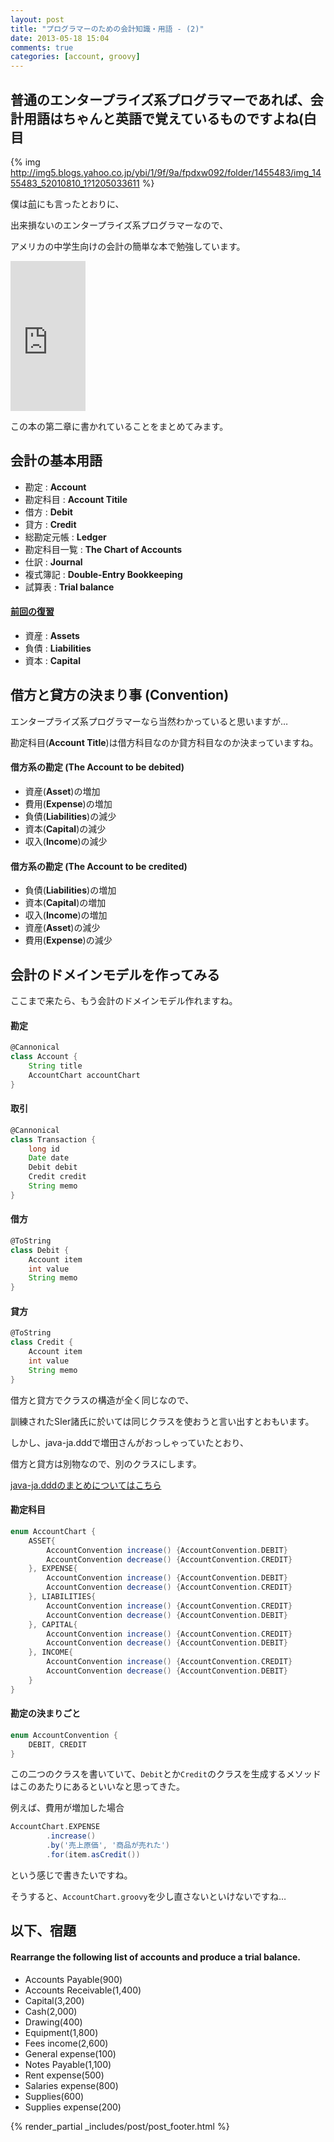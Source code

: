 ```yaml
---
layout: post
title: "プログラマーのための会計知識・用語 - (2)"
date: 2013-05-18 15:04
comments: true
categories: [account, groovy]
---
```

普通のエンタープライズ系プログラマーであれば、会計用語はちゃんと英語で覚えているものですよね(白目
---

{% img http://img5.blogs.yahoo.co.jp/ybi/1/9f/9a/fpdxw092/folder/1455483/img_1455483_52010810_1?1205033611 %}


僕は[前](http://mike-neck.github.io/blog/2013/05/13/puroguramafalsetamefalsehui-ji-zhi-shi-yong-yu-1/)にも言ったとおりに、

出来損ないのエンタープライズ系プログラマーなので、

アメリカの中学生向けの会計の簡単な本で勉強しています。

<iframe src="http://rcm-jp.amazon.co.jp/e/cm?lt1=_blank&bc1=000000&IS2=1&bg1=FFFFFF&fc1=000000&lc1=0000FF&t=kkkjkrt-22&o=9&p=8&l=as4&m=amazon&f=ifr&ref=ss_til&asins=0071779752" style="width:120px;height:240px;" scrolling="no" marginwidth="0" marginheight="0" frameborder="0"></iframe>

この本の第二章に書かれていることをまとめてみます。

会計の基本用語
---

+ 勘定 : **Account**
+ 勘定科目 : **Account Titile**
+ 借方 : **Debit**
+ 貸方 : **Credit**
+ 総勘定元帳 : **Ledger**
+ 勘定科目一覧 : **The Chart of Accounts**
+ 仕訳 : **Journal**
+ 複式簿記 : **Double-Entry Bookkeeping**
+ 試算表 : **Trial balance**

#### [前回の復習](http://mike-neck.github.io/blog/2013/05/13/puroguramafalsetamefalsehui-ji-zhi-shi-yong-yu-1/)

+ 資産 : **Assets**
+ 負債 : **Liabilities**
+ 資本 : **Capital**


借方と貸方の決まり事 (**Convention**)
---

エンタープライズ系プログラマーなら当然わかっていると思いますが…

勘定科目(**Account Title**)は借方科目なのか貸方科目なのか決まっていますね。

#### 借方系の勘定 (**The Account to be debited**)

+ 資産(**Asset**)の増加
+ 費用(**Expense**)の増加
+ 負債(**Liabilities**)の減少
+ 資本(**Capital**)の減少
+ 収入(**Income**)の減少

#### 借方系の勘定 (**The Account to be credited**)

+ 負債(**Liabilities**)の増加
+ 資本(**Capital**)の増加
+ 収入(**Income**)の増加
+ 資産(**Asset**)の減少
+ 費用(**Expense**)の減少



会計のドメインモデルを作ってみる
---

ここまで来たら、もう会計のドメインモデル作れますね。

#### 勘定

```groovy Account.groovy
@Cannonical
class Account {
    String title
    AccountChart accountChart
}
```

#### 取引
```groovy Transaction.groovy
@Cannonical
class Transaction {
    long id
    Date date
    Debit debit
    Credit credit
    String memo
}
```

#### 借方

```groovy Debit.groovy
@ToString
class Debit {
    Account item
    int value
    String memo
}
```

#### 貸方

```groovy Credit.groovy
@ToString
class Credit {
    Account item
    int value
    String memo
}
```

借方と貸方でクラスの構造が全く同じなので、

訓練されたSIer諸氏に於いては同じクラスを使おうと言い出すとおもいます。

しかし、java-ja.dddで増田さんがおっしゃっていたとおり、

借方と貸方は別物なので、別のクラスにします。

[java-ja.dddのまとめについてはこちら](https://gist.github.com/yamashiro/5230921)

#### 勘定科目

```groovy AccountChart.groovy
enum AccountChart {
    ASSET{
        AccountConvention increase() {AccountConvention.DEBIT}
        AccountConvention decrease() {AccountConvention.CREDIT}
    }, EXPENSE{
        AccountConvention increase() {AccountConvention.DEBIT}
        AccountConvention decrease() {AccountConvention.CREDIT}
    }, LIABILITIES{
        AccountConvention increase() {AccountConvention.CREDIT}
        AccountConvention decrease() {AccountConvention.DEBIT}
    }, CAPITAL{
        AccountConvention increase() {AccountConvention.CREDIT}
        AccountConvention decrease() {AccountConvention.DEBIT}
    }, INCOME{
        AccountConvention increase() {AccountConvention.CREDIT}
        AccountConvention decrease() {AccountConvention.DEBIT}
    }
}
```

#### 勘定の決まりごと

```groovy AccountConveintion.groovy
enum AccountConvention {
    DEBIT, CREDIT
}
```

この二つのクラスを書いていて、`Debit`とか`Credit`のクラスを生成するメソッドはこのあたりにあるといいなと思ってきた。

例えば、費用が増加した場合

```groovy
AccountChart.EXPENSE
        .increase()
        .by('売上原価', '商品が売れた')
        .for(item.asCredit())
```

という感じで書きたいですね。

そうすると、`AccountChart.groovy`を少し直さないといけないですね…


以下、宿題
---

#### Rearrange the following list of accounts and produce a trial balance.

+ Accounts Payable(900)
+ Accounts Receivable(1,400)
+ Capital(3,200)
+ Cash(2,000)
+ Drawing(400)
+ Equipment(1,800)
+ Fees income(2,600)
+ General expense(100)
+ Notes Payable(1,100)
+ Rent expense(500)
+ Salaries expense(800)
+ Supplies(600)
+ Supplies expense(200)


{% render_partial _includes/post/post_footer.html %}



